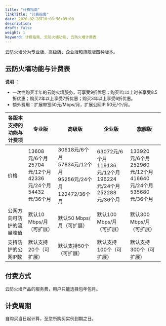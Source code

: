 ```yaml
---
title: "计费指南"
linkTitle: "计费指南"
date: 2020-02-28T10:08:56+09:00
description:
draft: false
weight: 1
keyword: 计费指南, 云防火墙功能, 云防火墙计费表
---
```


云防火墙分为专业版、高级版、企业版和旗舰版四种版本。

## 云防火墙功能与计费表

**说明** ：

- 一次性购买半年的云防火墙服务，可享受9折优惠；购买1年以上时长享受8.5折优惠；购买2年以上享受7折优惠；购买3年以上享受6折优惠。
- 额外费用：扩展带宽50元/Mbps/月，扩展公网IP 50元/个/月。

| **各版本支持的功能与计费项** | 专业版                                                       | **高级版**                                                   | **企业版**                                                   | 旗舰版                                                       |
| ---------------------------- | ------------------------------------------------------------ | ------------------------------------------------------------ | ------------------------------------------------------------ | ------------------------------------------------------------ |
| 价格                         | 13608元/6个月<br/>25704元/12个月<br/>42336元/24个月<br/>54432元/36个月<br/> | 30618元/6个月<br/>57834元/12个月<br/>95256元/24个月<br/>122472/36个月 | 63072元/6个月<br/>119136元/12个月<br/>196224元/24个月<br/>252288元/36个月 | 133920元/6个月<br/>252960元/12个月<br/>416640元/24个月<br/>535680元/36个月 |
| 公网方向可防护的流量峰值     | 默认10 Mbps/月（可扩展）                                     | 默认50 Mbps/月（可扩展）                                     | 默认100 Mbps/月（可扩展）                                    | 默认300 Mbps/月（可扩展）                                    |
| 支持防护的公网IP数           | 默认支持20个（可扩展）                                       | 默认支持50个（可扩展）                                       | 默认支持100个（可扩展）                                      | 默认支持300个（可扩展）                                      |

## 付费方式

云防火墙产品的服务费，用户只能选择包年包月。

## 计费周期

自购买当日起计算，至您所购买实例到期之日。
